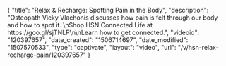 {
    "title": "Relax & Recharge: Spotting Pain in the Body",
    "description": "Osteopath Vicky Vlachonis discusses how pain is felt through our body and how to spot it. \nShop HSN Connected Life at https:\/\/goo.gl\/sjTNLP\n\nLearn how to get connected.",
    "videoid": "120397657",
    "date_created": "1506714697",
    "date_modified": "1507570533",
    "type": "captivate",
    "layout": "video",
    "url": "\/v\/hsn-relax-recharge-pain\/120397657"
}
